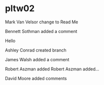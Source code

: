 # pltw02
Mark Van Velsor change to Read Me

Bennett Sothman added a comment 

Hello


Ashley Conrad created branch




James Walsh added a comment




Robert Aszman added Robert Aszman added...




David Moore added comments






